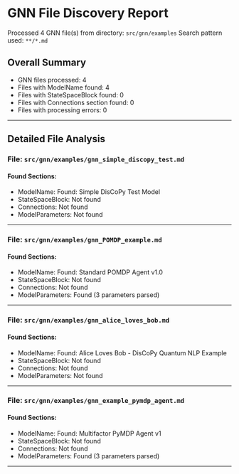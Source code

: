 # GNN File Discovery Report

Processed 4 GNN file(s) from directory: `src/gnn/examples`
Search pattern used: `**/*.md`

## Overall Summary

- GNN files processed: 4
- Files with ModelName found: 4
- Files with StateSpaceBlock found: 0
- Files with Connections section found: 0
- Files with processing errors: 0

---
## Detailed File Analysis

### File: `src/gnn/examples/gnn_simple_discopy_test.md`

#### Found Sections:
- ModelName: Found: Simple DisCoPy Test Model
- StateSpaceBlock: Not found
- Connections: Not found
- ModelParameters: Not found

---
### File: `src/gnn/examples/gnn_POMDP_example.md`

#### Found Sections:
- ModelName: Found: Standard POMDP Agent v1.0
- StateSpaceBlock: Not found
- Connections: Not found
- ModelParameters: Found (3 parameters parsed)

---
### File: `src/gnn/examples/gnn_alice_loves_bob.md`

#### Found Sections:
- ModelName: Found: Alice Loves Bob - DisCoPy Quantum NLP Example
- StateSpaceBlock: Not found
- Connections: Not found
- ModelParameters: Not found

---
### File: `src/gnn/examples/gnn_example_pymdp_agent.md`

#### Found Sections:
- ModelName: Found: Multifactor PyMDP Agent v1
- StateSpaceBlock: Not found
- Connections: Not found
- ModelParameters: Found (3 parameters parsed)

---
